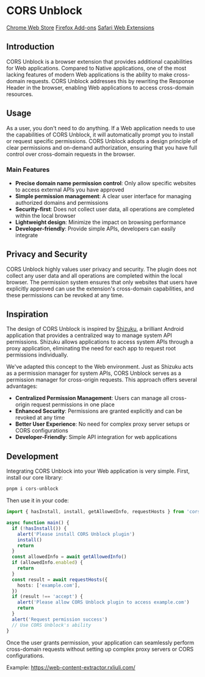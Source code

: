 # CORS Unblock

[Chrome Web Store](https://chromewebstore.google.com/detail/odkadbffomicljkjfepnggiibcjmkogc) [Firefox Add-ons](https://addons.mozilla.org/zh-CN/firefox/addon/cors-unblock2/) [Safari Web Extensions](https://apps.apple.com/cn/app/cors-unblock/id6744779652)

## Introduction

CORS Unblock is a browser extension that provides additional capabilities for Web applications. Compared to Native applications, one of the most lacking features of modern Web applications is the ability to make cross-domain requests. CORS Unblock addresses this by rewriting the Response Header in the browser, enabling Web applications to access cross-domain resources.

## Usage

As a user, you don't need to do anything. If a Web application needs to use the capabilities of CORS Unblock, it will automatically prompt you to install or request specific permissions. CORS Unblock adopts a design principle of clear permissions and on-demand authorization, ensuring that you have full control over cross-domain requests in the browser.

### Main Features

- **Precise domain name permission control**: Only allow specific websites to access external APIs you have approved
- **Simple permission management**: A clear user interface for managing authorized domains and permissions
- **Security-first**: Does not collect user data, all operations are completed within the local browser
- **Lightweight design**: Minimize the impact on browsing performance
- **Developer-friendly**: Provide simple APIs, developers can easily integrate

## Privacy and Security

CORS Unblock highly values user privacy and security. The plugin does not collect any user data and all operations are completed within the local browser. The permission system ensures that only websites that users have explicitly approved can use the extension's cross-domain capabilities, and these permissions can be revoked at any time.

## Inspiration

The design of CORS Unblock is inspired by [Shizuku](https://github.com/RikkaApps/Shizuku), a brilliant Android application that provides a centralized way to manage system API permissions. Shizuku allows applications to access system APIs through a proxy application, eliminating the need for each app to request root permissions individually.

We've adapted this concept to the Web environment. Just as Shizuku acts as a permission manager for system APIs, CORS Unblock serves as a permission manager for cross-origin requests. This approach offers several advantages:

- **Centralized Permission Management**: Users can manage all cross-origin request permissions in one place
- **Enhanced Security**: Permissions are granted explicitly and can be revoked at any time
- **Better User Experience**: No need for complex proxy server setups or CORS configurations
- **Developer-Friendly**: Simple API integration for web applications

## Development

Integrating CORS Unblock into your Web application is very simple. First, install our core library:

```bash
pnpm i cors-unblock
```

Then use it in your code:

```ts
import { hasInstall, install, getAllowedInfo, requestHosts } from 'cors-unblock'

async function main() {
  if (!hasInstall()) {
    alert('Please install CORS Unblock plugin')
    install()
    return
  }
  const allowedInfo = await getAllowedInfo()
  if (allowedInfo.enabled) {
    return
  }
  const result = await requestHosts({
    hosts: ['example.com'],
  })
  if (result !== 'accept') {
    alert('Please allow CORS Unblock plugin to access example.com')
    return
  }
  alert('Request permission success')
  // Use CORS Unblock's ability
}
```

Once the user grants permission, your application can seamlessly perform cross-domain requests without setting up complex proxy servers or CORS configurations.

Example: <https://web-content-extractor.rxliuli.com/>
